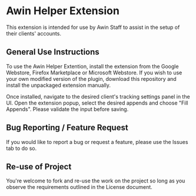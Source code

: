 # Awin Helper Extension
 
This extension is intended for use by Awin Staff to assist in the setup of their clients' accounts.

## General Use Instructions

To use the Awin Helper Extention, install the extension from the Google Webstore, Firefox Marketplace or Microsoft Webstore. If you wish to use your own modified version of the plugin, download this repository and install the unpackaged extension manually.

Once installed, navigate to the desired client's tracking settings panel in the UI. Open the extension popup, select the desired appends and choose "Fill Appends". Please validate the input before saving.

## Bug Reporting / Feature Request

If you would like to report a bug or request a feature, please use the Issues tab to do so.

## Re-use of Project

You're welcome to fork and re-use the work on the project so long as you observe the requirements outlined in the License document.
